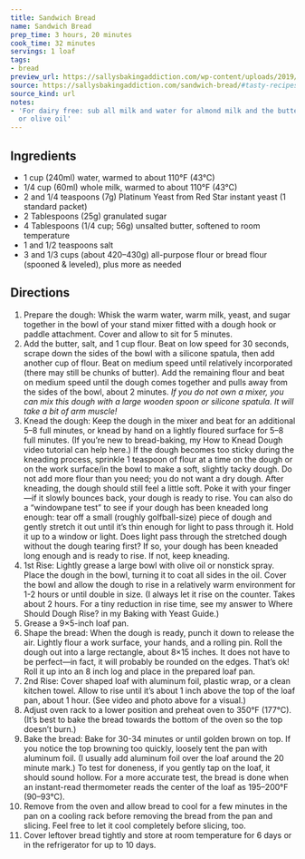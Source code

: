 ```yaml
---
title: Sandwich Bread
name: Sandwich Bread
prep_time: 3 hours, 20 minutes
cook_time: 32 minutes
servings: 1 loaf
tags:
- bread
preview_url: https://sallysbakingaddiction.com/wp-content/uploads/2019/11/homemade-sandwich-bread-265x265.jpg
source: https://sallysbakingaddiction.com/sandwich-bread/#tasty-recipes-78612
source_kind: url
notes:
- 'For dairy free: sub all milk and water for almond milk and the butter for avocado
  or olive oil'
---
```


## Ingredients
- 1 cup (240ml) water, warmed to about 110°F (43°C)
- 1/4 cup (60ml) whole milk, warmed to about 110°F (43°C)
- 2 and 1/4 teaspoons (7g) Platinum Yeast from Red Star instant yeast (1 standard packet)
- 2 Tablespoons (25g) granulated sugar
- 4 Tablespoons (1/4 cup; 56g) unsalted butter, softened to room temperature
- 1 and 1/2 teaspoons salt
- 3 and 1/3 cups (about 420–430g) all-purpose flour or bread flour (spooned & leveled), plus more as needed


## Directions
1. Prepare the dough: Whisk the warm water, warm milk, yeast, and sugar together in the bowl of your stand mixer fitted with a dough hook or paddle attachment. Cover and allow to sit for 5 minutes.
2. Add the butter, salt, and 1 cup flour. Beat on low speed for 30 seconds, scrape down the sides of the bowl with a silicone spatula, then add another cup of flour. Beat on medium speed until relatively incorporated (there may still be chunks of butter). Add the remaining flour and beat on medium speed until the dough comes together and pulls away from the sides of the bowl, about 2 minutes. *If you do not own a mixer, you can mix this dough with a large wooden spoon or silicone spatula. It will take a bit of arm muscle!*
3. Knead the dough: Keep the dough in the mixer and beat for an additional 5–8 full minutes, or knead by hand on a lightly floured surface for 5–8 full minutes. (If you’re new to bread-baking, my How to Knead Dough video tutorial can help here.) If the dough becomes too sticky during the kneading process, sprinkle 1 teaspoon of flour at a time on the dough or on the work surface/in the bowl to make a soft, slightly tacky dough. Do not add more flour than you need; you do not want a dry dough. After kneading, the dough should still feel a little soft. Poke it with your finger—if it slowly bounces back, your dough is ready to rise. You can also do a “windowpane test” to see if your dough has been kneaded long enough: tear off a small (roughly golfball-size) piece of dough and gently stretch it out until it’s thin enough for light to pass through it. Hold it up to a window or light. Does light pass through the stretched dough without the dough tearing first? If so, your dough has been kneaded long enough and is ready to rise. If not, keep kneading.
4. 1st Rise: Lightly grease a large bowl with olive oil or nonstick spray. Place the dough in the bowl, turning it to coat all sides in the oil. Cover the bowl and allow the dough to rise in a relatively warm environment for 1-2 hours or until double in size. (I always let it rise on the counter. Takes about 2 hours. For a tiny reduction in rise time, see my answer to Where Should Dough Rise? in my Baking with Yeast Guide.)
5. Grease a 9×5-inch loaf pan.
6. Shape the bread: When the dough is ready, punch it down to release the air. Lightly flour a work surface, your hands, and a rolling pin. Roll the dough out into a large rectangle, about 8×15 inches. It does not have to be perfect—in fact, it will probably be rounded on the edges. That’s ok! Roll it up into an 8 inch log and place in the prepared loaf pan.
7. 2nd Rise: Cover shaped loaf with aluminum foil, plastic wrap, or a clean kitchen towel. Allow to rise until it’s about 1 inch above the top of the loaf pan, about 1 hour. (See video and photo above for a visual.)
8. Adjust oven rack to a lower position and preheat oven to 350°F (177°C). (It’s best to bake the bread towards the bottom of the oven so the top doesn’t burn.)
9. Bake the bread: Bake for 30-34 minutes or until golden brown on top. If you notice the top browning too quickly, loosely tent the pan with aluminum foil. (I usually add aluminum foil over the loaf around the 20 minute mark.) To test for doneness, if you gently tap on the loaf, it should sound hollow. For a more accurate test, the bread is done when an instant-read thermometer reads the center of the loaf as 195–200°F (90–93°C).
10. Remove from the oven and allow bread to cool for a few minutes in the pan on a cooling rack before removing the bread from the pan and slicing. Feel free to let it cool completely before slicing, too.
11. Cover leftover bread tightly and store at room temperature for 6 days or in the refrigerator for up to 10 days.
